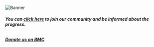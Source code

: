 ![Banner](https://github.com/OpenAnime/.github/assets/52077360/beff9027-a3e3-4219-aac7-34b0816bf4fc)

###### **You can [click here](https://discord.gg/wdPF4VwD4R) to join our community and be informed about the progress.**
###### **[Donate us on BMC](https://buymeacoffee.com/openanime)**

<!--
Banner by @rexulec
-->
